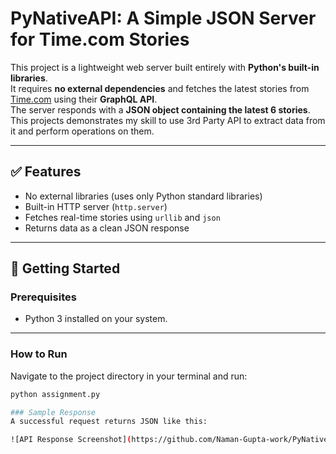# PyNativeAPI: A Simple JSON Server for Time.com Stories

This project is a lightweight web server built entirely with **Python's built-in libraries**.  
It requires **no external dependencies** and fetches the latest stories from [Time.com](https://time.com) using their **GraphQL API**.  
The server responds with a **JSON object containing the latest 6 stories**.
This projects demonstrates my skill to use 3rd Party API to extract data from it  and perform operations on them.

---

## ✅ Features
- No external libraries (uses only Python standard libraries)
- Built-in HTTP server (`http.server`)
- Fetches real-time stories using `urllib` and `json`
- Returns data as a clean JSON response

---

## 🚀 Getting Started

### **Prerequisites**
- Python 3 installed on your system.

---

### **How to Run**
Navigate to the project directory in your terminal and run:

```bash
python assignment.py

### Sample Response
A successful request returns JSON like this:

![API Response Screenshot](https://github.com/Naman-Gupta-work/PyNativeAPI/blob/main/image.png)

